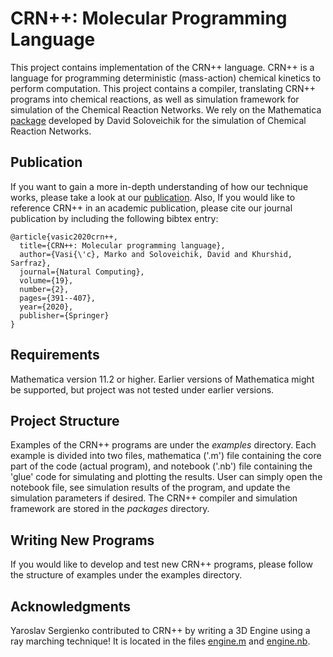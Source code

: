 # CRN++: Molecular Programming Language

This project contains implementation of the CRN++ language. CRN++ is a
language for programming deterministic (mass-action) chemical kinetics
to perform computation. This project contains a compiler, translating
CRN++ programs into chemical reactions, as well as simulation
framework for simulation of the Chemical Reaction Networks. We rely on
the Mathematica
[package](http://users.ece.utexas.edu/~soloveichik/crnsimulator.html)
developed by David Soloveichik for the simulation of Chemical Reaction
Networks.

## Publication

If you want to gain a more in-depth understanding of how our technique
works, please take a look at our
[publication](https://arxiv.org/pdf/1809.07430.pdf
"publication"). Also, If you would like to reference CRN++ in an
academic publication, please cite our journal publication by including
the following bibtex entry:

```
@article{vasic2020crn++,
  title={CRN++: Molecular programming language},
  author={Vasi{\'c}, Marko and Soloveichik, David and Khurshid, Sarfraz},
  journal={Natural Computing},
  volume={19},
  number={2},
  pages={391--407},
  year={2020},
  publisher={Springer}
}
```
<!-- ``` -->
<!-- @inproceedings{VasicETAL18CrnPlusPlus, -->
<!-- 	title = {CRN++: Molecular Programming Language}, -->
<!-- 	author = {Vasic, Marko and Soloveichik, David and Khurshid, Sarfraz}, -->
<!--         booktitle = {Proceedings of the 24th International Conference on {DNA} Computing and Molecular Programming}, -->
<!--         year = {2018} -->
<!-- } -->
<!-- ``` -->

## Requirements

Mathematica version 11.2 or higher. Earlier versions of Mathematica
might be supported, but project was not tested under earlier versions.

## Project Structure

Examples of the CRN++ programs are under the *examples*
directory. Each example is divided into two files, mathematica ('.m')
file containing the core part of the code (actual program), and
notebook ('.nb') file containing the 'glue' code for simulating and
plotting the results. User can simply open the notebook file, see
simulation results of the program, and update the simulation
parameters if desired. The CRN++ compiler and simulation framework are
stored in the *packages* directory.

## Writing New Programs

If you would like to develop and test new CRN++ programs, please
follow the structure of examples under the examples directory.

## Acknowledgments

Yaroslav Sergienko contributed to CRN++ by writing a 3D Engine using a ray marching technique! 
It is located in the files [engine.m](https://github.com/marko-vasic/crnPlusPlus/blob/master/examples/analog_algorithms/3dEngine.m) and [engine.nb](https://github.com/marko-vasic/crnPlusPlus/blob/master/examples/analog_algorithms/3dEngine.m).
